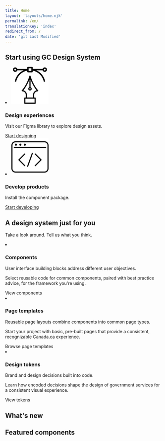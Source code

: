 ```yaml
---
title: Home
layout: 'layouts/home.njk'
permalink: /en/
translationKey: 'index'
redirect_from: /
date: 'git Last Modified'
---
```


<h2 class="py-450">Start using GC Design System</h2>

<article class="py-600 bg-primary text-light bg-full-width">
  <gcds-grid tag="ul" columns="1fr" columns-tablet="1fr 1fr">
    <li class="list-none md:mb-0 mb-600">
      <img class="mb-300" src="../../images/common/home/icon-design.svg" alt="" />
      <h3 class="mb-300">Design experiences</h3>
      <p class="mb-300">Visit our Figma library to explore design assets.</p>
      <a class="link-light" href="{{ links.figma }}" target="_blank">
        Start designing
        <gcds-icon name="external-link" label="Opens in a new tab." margin-left="25" />
      </a>
    </li>
    <li class="list-none">
      <img class="mb-300" src="../../images/common/home/icon-develop.svg" alt="" />
      <h3 class="mb-300">Develop products</h3>
      <p class="mb-300">Install the component package.</p>
      <a class="link-light" href="{{ links.installation }}">Start developing</a>
    </li>
  </gcds-grid>
</article>

<article class="py-450">
  <h2 class="mb-300">A design system just for you</h2>
  <p class="mb-600">Take a look around. <gcds-link href="{{ links.contact }}">Tell us what you think</gcds-link>.</p>
  <gcds-grid tag="ul" columns="1fr" columns-tablet="1fr 1fr" columns-desktop="1fr 1fr 1fr">
    <li class="list-none">
      <img class="mb-150" src="../../images/common/home/icon-components.svg" alt="" />
      <h3 class="mb-300">Components</h3>
      <p class="mb-300">User interface building blocks address different user objectives.</p>
      <p class="mb-300">Select reusable code for common components, paired with best practice advice, for the framework you're using.</p>
      <gcds-link href="{{ links.components }}">View components</gcds-link>
    </li>
    <li class="list-none">
      <img class="mb-150" src="../../images/common/home/icon-template.svg" alt="" />
      <h3 class="mb-300">Page templates</h3>
      <p class="mb-300">Reusable page layouts combine components into common page types.</p>
      <p class="mb-300">Start your project with basic, pre-built pages that provide a consistent, recognizable Canada.ca experience.</p>
      <gcds-link href="{{ links.pageTemplates }}">Browse page templates</gcds-link>
    </li>
    <li class="list-none">
      <img class="mb-150" src="../../images/common/home/icon-tokens.svg" alt="" />
      <h3 class="mb-300">Design tokens</h3>
      <p class="mb-300">Brand and design decisions built into code.</p>
      <p class="mb-300">Learn how encoded decisions shape the design of government services for a consistent visual experience.</p>
      <gcds-link href="{{ links.styles }}">View tokens</gcds-link>
    </li>
  </gcds-grid>
</article>

<article class="py-600 bg-light bg-full-width">
  <h2 class="mb-300">What's new</h2>
  <gcds-grid tag="ul" columns="1fr" columns-tablet="1fr 1fr">
    <gcds-card
      href="{{ links.registerDemo }}"
      card-title="Attend a demo"
      card-title-tag="h3"
      description="Learn how GC Design System can work for you and your team and get your questions answered."
      role="listitem"
    ></gcds-card>
    <gcds-card
      href="{{ links.accessibility }}"
      card-title="Find out about accessibility"
      card-title-tag="h3"
      description="Review accessibility practices and checks within the design system."
      role="listitem"
    ></gcds-card>
    <gcds-card
      href="{{ links.getInvolved }}"
      card-title="Get involved"
      card-title-tag="h3"
      description="Check out what the team’s working on and how you can contribute."
      role="listitem"
    ></gcds-card>
    <gcds-card
      href="{{ links.releaseNotes }}"
      card-title="Catch up on releases"
      card-title-tag="h3"
      description="Read about the latest additions and features."
      role="listitem"
    ></gcds-card>
  </gcds-grid>
</article>

<article class="py-450">
  <h2 class="mb-300">Featured components</h2>

  <gcds-grid tag="ul" columns="1fr" columns-tablet="1fr 1fr" columns-desktop="1fr 1fr 1fr">
    <gcds-card
      href="{{ links.notice }}"
      card-title="Notice"
      card-title-tag="h3"
      img-src="/images/common/components/preview-notice.svg"
      img-alt="A blue vertical line truncated at the top by a blue circle, representing the guide line and icon, sits to the left of a stack of three thick grey lines. The top dark grey line represents the heading and the other two represent the lines of text."
      description="Notice is a messaging component to communicate updates, warnings, and confirmations related to the main task on the page or the service. It’s a short, prominent message that’s part of the page content."
      role="listitem"
    ></gcds-card>
    <gcds-card
      href="{{ links.card }}"
      card-title="Card"
      card-title-tag="h3"
      img-src="/images/common/components/preview-card.svg"
      img-alt="The card component shows a box containing a rectangular image in the top half. Immediately below is a blue rectangular bar running across three quarters of the box representing the card title. Two longer grey bars are stacked just below the blue bar, representing the card description and context area/metadata sections."
      description="A card is a navigation component that can be used instead of a button or link to highlight the most prominent action. It’s a box containing structured, actionable content on a single topic."
      role="listitem"
    ></gcds-card>
  </gcds-grid>
</article>
